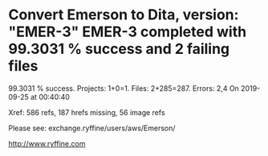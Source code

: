 # Convert Emerson to Dita, version: "EMER-3" EMER-3 completed with 99.3031 % success and 2 failing files

99.3031 % success. Projects: 1+0=1.  Files: 2+285=287. Errors: 2,4  On 2019-09-25 at 00:40:40

Xref: 586 refs, 187 hrefs missing, 56 image refs

Please see: exchange.ryffine/users/aws/Emerson/

http://www.ryffine.com
